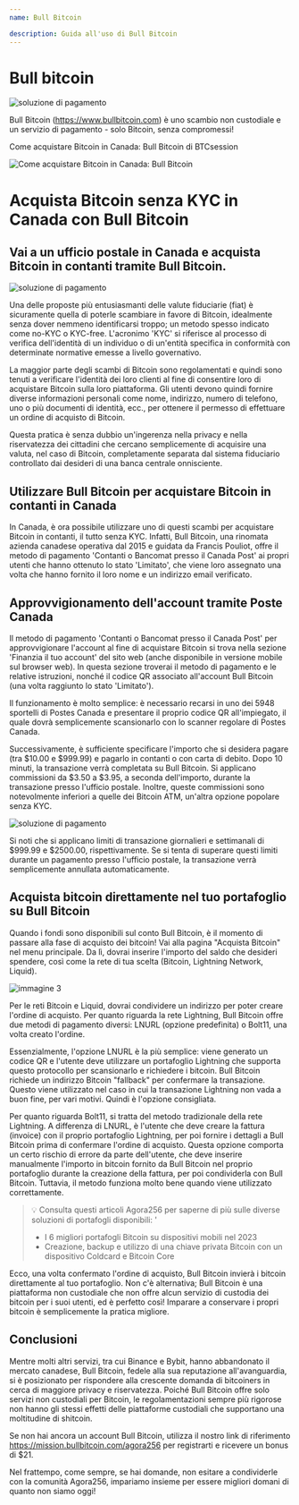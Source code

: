 ```yaml
---
name: Bull Bitcoin

description: Guida all'uso di Bull Bitcoin
---
```


# Bull bitcoin

![soluzione di pagamento](assets/cover.jpeg)

Bull Bitcoin (https://www.bullbitcoin.com) è uno scambio non custodiale e un servizio di pagamento - solo Bitcoin, senza compromessi!

Come acquistare Bitcoin in Canada: Bull Bitcoin di BTCsession

![Come acquistare Bitcoin in Canada: Bull Bitcoin](https://youtu.be/aKs8bKwLjJQ)

# Acquista Bitcoin senza KYC in Canada con Bull Bitcoin

## Vai a un ufficio postale in Canada e acquista Bitcoin in contanti tramite Bull Bitcoin.

![soluzione di pagamento](assets/1.jpeg)

Una delle proposte più entusiasmanti delle valute fiduciarie (fiat) è sicuramente quella di poterle scambiare in favore di Bitcoin, idealmente senza dover nemmeno identificarsi troppo; un metodo spesso indicato come no-KYC o KYC-free. L'acronimo 'KYC' si riferisce al processo di verifica dell'identità di un individuo o di un'entità specifica in conformità con determinate normative emesse a livello governativo.

La maggior parte degli scambi di Bitcoin sono regolamentati e quindi sono tenuti a verificare l'identità dei loro clienti al fine di consentire loro di acquistare Bitcoin sulla loro piattaforma. Gli utenti devono quindi fornire diverse informazioni personali come nome, indirizzo, numero di telefono, uno o più documenti di identità, ecc., per ottenere il permesso di effettuare un ordine di acquisto di Bitcoin.

Questa pratica è senza dubbio un'ingerenza nella privacy e nella riservatezza dei cittadini che cercano semplicemente di acquisire una valuta, nel caso di Bitcoin, completamente separata dal sistema fiduciario controllato dai desideri di una banca centrale onnisciente.

## Utilizzare Bull Bitcoin per acquistare Bitcoin in contanti in Canada

In Canada, è ora possibile utilizzare uno di questi scambi per acquistare Bitcoin in contanti, il tutto senza KYC. Infatti, Bull Bitcoin, una rinomata azienda canadese operativa dal 2015 e guidata da Francis Pouliot, offre il metodo di pagamento 'Contanti o Bancomat presso il Canada Post' ai propri utenti che hanno ottenuto lo stato 'Limitato', che viene loro assegnato una volta che hanno fornito il loro nome e un indirizzo email verificato.

## Approvvigionamento dell'account tramite Poste Canada

Il metodo di pagamento 'Contanti o Bancomat presso il Canada Post' per approvvigionare l'account al fine di acquistare Bitcoin si trova nella sezione 'Finanzia il tuo account' del sito web (anche disponibile in versione mobile sul browser web). In questa sezione troverai il metodo di pagamento e le relative istruzioni, nonché il codice QR associato all'account Bull Bitcoin (una volta raggiunto lo stato 'Limitato').

Il funzionamento è molto semplice: è necessario recarsi in uno dei 5948 sportelli di Postes Canada e presentare il proprio codice QR all'impiegato, il quale dovrà semplicemente scansionarlo con lo scanner regolare di Postes Canada.

Successivamente, è sufficiente specificare l'importo che si desidera pagare (tra $10.00 e $999.99) e pagarlo in contanti o con carta di debito. Dopo 10 minuti, la transazione verrà completata su Bull Bitcoin. Si applicano commissioni da $3.50 a $3.95, a seconda dell'importo, durante la transazione presso l'ufficio postale. Inoltre, queste commissioni sono notevolmente inferiori a quelle dei Bitcoin ATM, un'altra opzione popolare senza KYC.

![soluzione di pagamento](assets/2.jpeg)

Si noti che si applicano limiti di transazione giornalieri e settimanali di $999.99 e $2500.00, rispettivamente. Se si tenta di superare questi limiti durante un pagamento presso l'ufficio postale, la transazione verrà semplicemente annullata automaticamente.

## Acquista bitcoin direttamente nel tuo portafoglio su Bull Bitcoin

Quando i fondi sono disponibili sul conto Bull Bitcoin, è il momento di passare alla fase di acquisto dei bitcoin! Vai alla pagina "Acquista Bitcoin" nel menu principale. Da lì, dovrai inserire l'importo del saldo che desideri spendere, così come la rete di tua scelta (Bitcoin, Lightning Network, Liquid).

![immagine 3](assets/3.jpeg)

Per le reti Bitcoin e Liquid, dovrai condividere un indirizzo per poter creare l'ordine di acquisto. Per quanto riguarda la rete Lightning, Bull Bitcoin offre due metodi di pagamento diversi: LNURL (opzione predefinita) o Bolt11, una volta creato l'ordine.

Essenzialmente, l'opzione LNURL è la più semplice: viene generato un codice QR e l'utente deve utilizzare un portafoglio Lightning che supporta questo protocollo per scansionarlo e richiedere i bitcoin. Bull Bitcoin richiede un indirizzo Bitcoin "fallback" per confermare la transazione. Questo viene utilizzato nel caso in cui la transazione Lightning non vada a buon fine, per vari motivi. Quindi è l'opzione consigliata.

Per quanto riguarda Bolt11, si tratta del metodo tradizionale della rete Lightning. A differenza di LNURL, è l'utente che deve creare la fattura (invoice) con il proprio portafoglio Lightning, per poi fornire i dettagli a Bull Bitcoin prima di confermare l'ordine di acquisto. Questa opzione comporta un certo rischio di errore da parte dell'utente, che deve inserire manualmente l'importo in bitcoin fornito da Bull Bitcoin nel proprio portafoglio durante la creazione della fattura, per poi condividerla con Bull Bitcoin. Tuttavia, il metodo funziona molto bene quando viene utilizzato correttamente.

> 💡 Consulta questi articoli Agora256 per saperne di più sulle diverse soluzioni di portafogli disponibili:
> '
>
> - I 6 migliori portafogli Bitcoin su dispositivi mobili nel 2023
> - Creazione, backup e utilizzo di una chiave privata Bitcoin con un dispositivo Coldcard e Bitcoin Core

Ecco, una volta confermato l'ordine di acquisto, Bull Bitcoin invierà i bitcoin direttamente al tuo portafoglio. Non c'è alternativa; Bull Bitcoin è una piattaforma non custodiale che non offre alcun servizio di custodia dei bitcoin per i suoi utenti, ed è perfetto così! Imparare a conservare i propri bitcoin è semplicemente la pratica migliore.

## Conclusioni

Mentre molti altri servizi, tra cui Binance e Bybit, hanno abbandonato il mercato canadese, Bull Bitcoin, fedele alla sua reputazione all'avanguardia, si è posizionato per rispondere alla crescente domanda di bitcoiners in cerca di maggiore privacy e riservatezza. Poiché Bull Bitcoin offre solo servizi non custodiali per Bitcoin, le regolamentazioni sempre più rigorose non hanno gli stessi effetti delle piattaforme custodiali che supportano una moltitudine di shitcoin.

Se non hai ancora un account Bull Bitcoin, utilizza il nostro link di riferimento https://mission.bullbitcoin.com/agora256 per registrarti e ricevere un bonus di $21.

Nel frattempo, come sempre, se hai domande, non esitare a condividerle con la comunità Agora256, impariamo insieme per essere migliori domani di quanto non siamo oggi!
